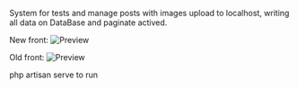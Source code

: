 System for tests and manage posts with images upload to localhost, writing all data on DataBase and paginate actived. 

New front:
![Preview](https://github.com/wbhaese/laravel8-products-manager/blob/master/preview2.jpg)

Old front:
![Preview](https://github.com/wbhaese/laravel8-products-manager/blob/master/preview.jpeg)


php artisan serve to run

